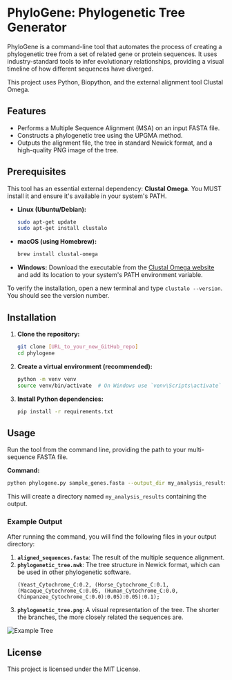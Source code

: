# PhyloGene: Phylogenetic Tree Generator

PhyloGene is a command-line tool that automates the process of creating a phylogenetic tree from a set of related gene or protein sequences. It uses industry-standard tools to infer evolutionary relationships, providing a visual timeline of how different sequences have diverged.

This project uses Python, Biopython, and the external alignment tool Clustal Omega.

## Features

-   Performs a Multiple Sequence Alignment (MSA) on an input FASTA file.
-   Constructs a phylogenetic tree using the UPGMA method.
-   Outputs the alignment file, the tree in standard Newick format, and a high-quality PNG image of the tree.

## Prerequisites

This tool has an essential external dependency: **Clustal Omega**. You MUST install it and ensure it's available in your system's PATH.

-   **Linux (Ubuntu/Debian):**
    ```bash
    sudo apt-get update
    sudo apt-get install clustalo
    ```
-   **macOS (using Homebrew):**
    ```bash
    brew install clustal-omega
    ```
-   **Windows:** Download the executable from the [Clustal Omega website](http://www.clustal.org/omega/) and add its location to your system's PATH environment variable.

To verify the installation, open a new terminal and type `clustalo --version`. You should see the version number.

## Installation

1.  **Clone the repository:**
    ```bash
    git clone [URL_to_your_new_GitHub_repo]
    cd phylogene
    ```

2.  **Create a virtual environment (recommended):**
    ```bash
    python -m venv venv
    source venv/bin/activate  # On Windows use `venv\Scripts\activate`
    ```

3.  **Install Python dependencies:**
    ```bash
    pip install -r requirements.txt
    ```

## Usage

Run the tool from the command line, providing the path to your multi-sequence FASTA file.

**Command:**
```bash
python phylogene.py sample_genes.fasta --output_dir my_analysis_results
```

This will create a directory named `my_analysis_results` containing the output.

### Example Output

After running the command, you will find the following files in your output directory:

1.  **`aligned_sequences.fasta`**: The result of the multiple sequence alignment.
2.  **`phylogenetic_tree.nwk`**: The tree structure in Newick format, which can be used in other phylogenetic software.
    ```
    (Yeast_Cytochrome_C:0.2, (Horse_Cytochrome_C:0.1, (Macaque_Cytochrome_C:0.05, (Human_Cytochrome_C:0.0, Chimpanzee_Cytochrome_C:0.0):0.05):0.05):0.1);
    ```
3.  **`phylogenetic_tree.png`**: A visual representation of the tree. The shorter the branches, the more closely related the sequences are.

![Example Tree](https://i.imgur.com/a/AGMorhq.png)

## License
This project is licensed under the MIT License.
